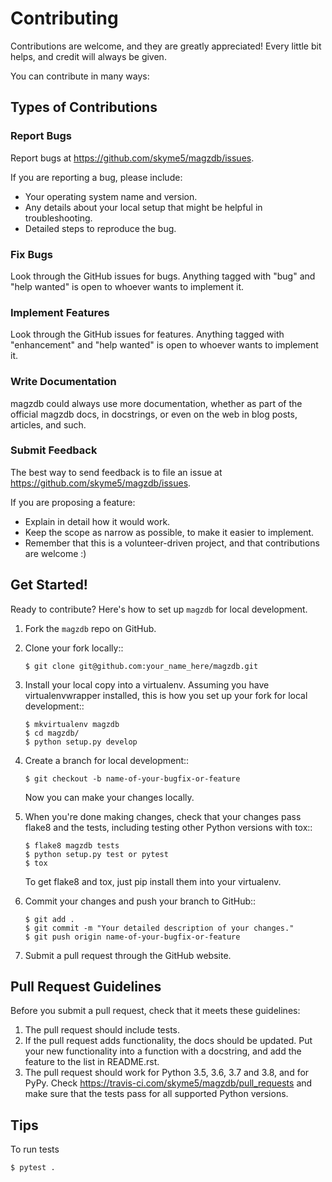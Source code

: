 # Contributing

Contributions are welcome, and they are greatly appreciated! Every little bit
helps, and credit will always be given.

You can contribute in many ways:

## Types of Contributions

### Report Bugs

Report bugs at https://github.com/skyme5/magzdb/issues.

If you are reporting a bug, please include:

* Your operating system name and version.
* Any details about your local setup that might be helpful in troubleshooting.
* Detailed steps to reproduce the bug.

### Fix Bugs

Look through the GitHub issues for bugs. Anything tagged with "bug" and "help
wanted" is open to whoever wants to implement it.

### Implement Features

Look through the GitHub issues for features. Anything tagged with "enhancement"
and "help wanted" is open to whoever wants to implement it.

### Write Documentation

magzdb could always use more documentation, whether as part of the
official magzdb docs, in docstrings, or even on the web in blog posts,
articles, and such.

### Submit Feedback

The best way to send feedback is to file an issue at https://github.com/skyme5/magzdb/issues.

If you are proposing a feature:

* Explain in detail how it would work.
* Keep the scope as narrow as possible, to make it easier to implement.
* Remember that this is a volunteer-driven project, and that contributions
  are welcome :)

## Get Started!

Ready to contribute? Here's how to set up `magzdb` for local development.

1. Fork the `magzdb` repo on GitHub.
2. Clone your fork locally::

    ```shell
    $ git clone git@github.com:your_name_here/magzdb.git
    ```

3. Install your local copy into a virtualenv. Assuming you have virtualenvwrapper installed, this is how you set up your fork for local development::

    ```shell
    $ mkvirtualenv magzdb
    $ cd magzdb/
    $ python setup.py develop
    ```

4. Create a branch for local development::

    ```shell
    $ git checkout -b name-of-your-bugfix-or-feature
    ```

   Now you can make your changes locally.

5. When you're done making changes, check that your changes pass flake8 and the
   tests, including testing other Python versions with tox::

    ```shell
    $ flake8 magzdb tests
    $ python setup.py test or pytest
    $ tox
    ```

   To get flake8 and tox, just pip install them into your virtualenv.

6. Commit your changes and push your branch to GitHub::

    ```shell
    $ git add .
    $ git commit -m "Your detailed description of your changes."
    $ git push origin name-of-your-bugfix-or-feature
    ```

7. Submit a pull request through the GitHub website.

## Pull Request Guidelines

Before you submit a pull request, check that it meets these guidelines:

1. The pull request should include tests.
2. If the pull request adds functionality, the docs should be updated. Put
   your new functionality into a function with a docstring, and add the
   feature to the list in README.rst.
3. The pull request should work for Python 3.5, 3.6, 3.7 and 3.8, and for PyPy. Check
   https://travis-ci.com/skyme5/magzdb/pull_requests
   and make sure that the tests pass for all supported Python versions.

## Tips

To run tests

```shell
$ pytest .
```
